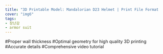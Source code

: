 ```yaml
---
title: "3D Printable Model: Mandalorian D23 Helmet | Print File Format: STL"
cover: "img6"
tags:
- 장난감
- armor suit
---
```

#Proper wall thickness
#Optimal geometry for high quality 3D printing
#Accurate details
#Comprehensive video tutorial